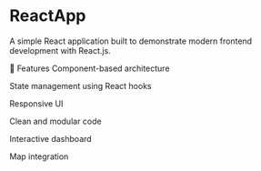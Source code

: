 # ReactApp
A simple React application built to demonstrate modern frontend development with React.js.

📌 Features
Component-based architecture

State management using React hooks

Responsive UI

Clean and modular code

Interactive dashboard

Map integration
